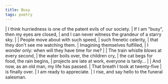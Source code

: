 ```yaml
---
title: Busy
tags: poetry
---
```


| I think hurriedness is one of the patent evils of our society.
| If I am "busy", then my eyes are closed,
| and I can never witness the grandeur of a starry sky.
|
| People move about with such speed,
| such frenetic celerity,
| that they don't see me watching them.
| Imagining themselves fulfilled,
| I wonder only: when will they have time for me?
|
| The train whistle blows at every second,
| the water boils over, the children cry,
| the cat begs for food, the rain begins,
| projects are late at work, everyone is tardy...
|
| And now, as an old man, my life has passed.
| That breath I took at twenty-five
| is finally over.
| I am ready to appreciate.
| I rise, and say hello to the funeral salesman.
